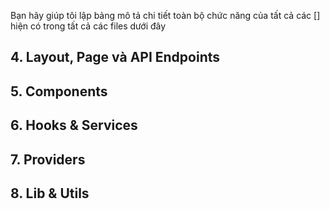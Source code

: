 Bạn hãy giúp tôi lập bảng mô tả chi tiết toàn bộ chức năng của tất cả các [] hiện có trong tất cả các files dưới đây
## 4. Layout, Page và API Endpoints
## 5. Components
## 6. Hooks & Services
## 7. Providers
## 8. Lib & Utils

